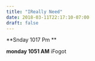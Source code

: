 ```yaml
---
title: "IReally Need"
date: 2018-03-11T22:17:10-07:00
draft: false
---
```


**Snday 1017 Pm **


**monday 1051 AM**
iFogot
